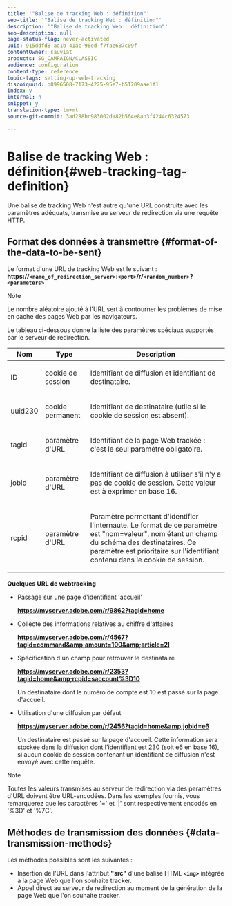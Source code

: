 ```yaml
---
title: '"Balise de tracking Web : définition"'
seo-title: '"Balise de tracking Web : définition"'
description: '"Balise de tracking Web : définition"'
seo-description: null
page-status-flag: never-activated
uuid: 915ddfd8-ad1b-41ac-96ed-f7fae687c09f
contentOwner: sauviat
products: SG_CAMPAIGN/CLASSIC
audience: configuration
content-type: reference
topic-tags: setting-up-web-tracking
discoiquuid: b8996508-7173-4225-95e7-b51209aae1f1
index: y
internal: n
snippet: y
translation-type: tm+mt
source-git-commit: 3ad288bc983002da82b564e8ab3f4244c6324573

---
```



# Balise de tracking Web : définition{#web-tracking-tag-definition}

Une balise de tracking Web n&#39;est autre qu&#39;une URL construite avec les paramètres adéquats, transmise au serveur de redirection via une requête HTTP.

## Format des données à transmettre {#format-of-the-data-to-be-sent}

Le format d&#39;une URL de tracking Web est le suivant : **https://`<name_of_redirection_server>`:`<port>`/r/`<random_number>`?`<parameters>`**

>[!NOTE]
>
>Le nombre aléatoire ajouté à l&#39;URL sert à contourner les problèmes de mise en cache des pages Web par les navigateurs.

Le tableau ci-dessous donne la liste des paramètres spéciaux supportés par le serveur de redirection.

<table>
                     <thead>
                        <tr>
                           <th>Nom</th>
                           <th>Type</th>
                           <th>Description</th> 
                        </tr> 
                     </thead>
                     <tbody>
                        <tr>
                           <td>
                              <p>ID</p> 
                           </td>
                           <td>
                              <p>cookie de session</p> 
                           </td>
                           <td>
                              <p>Identifiant de diffusion et identifiant de destinataire.</p> 
                           </td> 
                        </tr>
                        <tr>
                           <td>
                              <p>uuid230</p> 
                           </td>
                           <td>
                              <p>cookie permanent</p> 
                           </td>
                           <td>
                              <p>Identifiant de destinataire (utile si le cookie de session est absent).</p> 
                           </td> 
                        </tr>
                        <tr>
                           <td>
                              <p>tagid</p> 
                           </td>
                           <td>
                              <p>paramètre d'URL</p> 
                           </td>
                           <td>
                              <p>Identifiant de la page Web trackée : c'est le seul paramètre obligatoire.</p> 
                           </td> 
                        </tr>
                        <tr>
                           <td>
                              <p>jobid</p> 
                           </td>
                           <td>
                              <p>paramètre d'URL</p> 
                           </td>
                           <td>
                              <p>Identifiant de diffusion à utiliser s'il n'y a pas de cookie de session. Cette valeur est à exprimer en base 16.
                              </p> 
                           </td> 
                        </tr>
                        <tr>
                           <td>
                              <p>rcpid</p> 
                           </td>
                           <td>
                              <p>paramètre d'URL</p> 
                           </td>
                           <td>
                              <p>Paramètre permettant d'identifier l'internaute. Le format de ce paramètre est "nom=valeur", nom étant un champ du schéma des destinataires. Ce paramètre est prioritaire sur l'identifiant contenu dans le cookie de session.
                              </p> 
                           </td> 
                        </tr> 
                     </tbody>  
                  </table>

**Quelques URL de webtracking**

* Passage sur une page d&#39;identifiant &#39;accueil&#39;

   **https://myserver.adobe.com/r/9862?tagid=home**

* Collecte des informations relatives au chiffre d&#39;affaires

   **https://myserver.adobe.com/r/4567?tagid=command&amp;amount=100&amp;article=2l**

* Spécification d&#39;un champ pour retrouver le destinataire

   **https://myserver.adobe.com/r/2353?tagid=home&amp;rcpid=saccount%3D10**

   Un destinataire dont le numéro de compte est 10 est passé sur la page d&#39;accueil.

* Utilisation d&#39;une diffusion par défaut

   **https://myserver.adobe.com/r/2456?tagid=home&amp;jobid=e6**

   Un destinataire est passé sur la page d&#39;accueil. Cette information sera stockée dans la diffusion dont l&#39;identifiant est 230 (soit e6 en base 16), si aucun cookie de session contenant un identifiant de diffusion n&#39;est envoyé avec cette requête.

>[!NOTE]
>
>Toutes les valeurs transmises au serveur de redirection via des paramètres d&#39;URL doivent être URL-encodées. Dans les exemples fournis, vous remarquerez que les caractères &#39;=&#39; et &#39;|&#39; sont respectivement encodés en &#39;%3D&#39; et &#39;%7C&#39;.

## Méthodes de transmission des données {#data-transmission-methods}

Les méthodes possibles sont les suivantes :

* Insertion de l&#39;URL dans l&#39;attribut **&quot;src&quot;** d&#39;une balise HTML **`<img>`** intégrée à la page Web que l&#39;on souhaite tracker.
* Appel direct au serveur de redirection au moment de la génération de la page Web que l&#39;on souhaite tracker.

